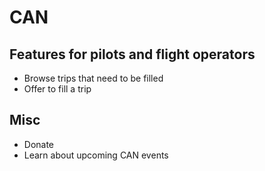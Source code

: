 CAN
===

Features for pilots and flight operators
---

* Browse trips that need to be filled
* Offer to fill a trip

Misc
---

* Donate
* Learn about upcoming CAN events
